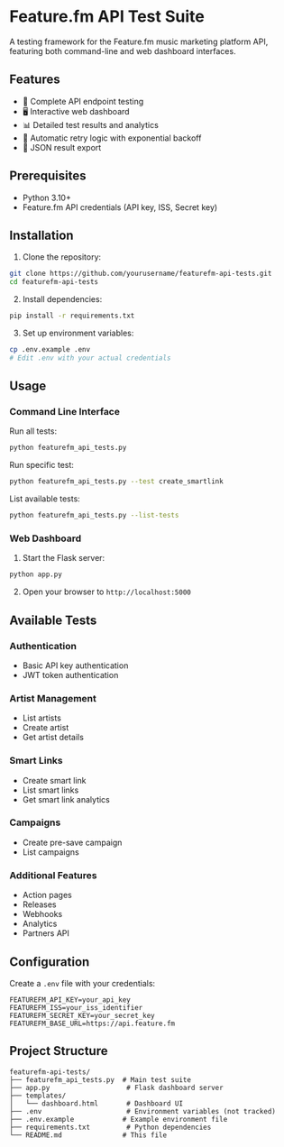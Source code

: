 # Feature.fm API Test Suite

A testing framework for the Feature.fm music marketing platform API, featuring both command-line and web dashboard interfaces.

## Features

- 🎵 Complete API endpoint testing
- 🖥️ Interactive web dashboard
- 📊 Detailed test results and analytics
- 🔄 Automatic retry logic with exponential backoff
- 📝 JSON result export

## Prerequisites

- Python 3.10+
- Feature.fm API credentials (API key, ISS, Secret key)

## Installation

1. Clone the repository:
```bash
git clone https://github.com/yourusername/featurefm-api-tests.git
cd featurefm-api-tests
```

2. Install dependencies:
```bash
pip install -r requirements.txt
```

3. Set up environment variables:
```bash
cp .env.example .env
# Edit .env with your actual credentials
```

## Usage

### Command Line Interface

Run all tests:
```bash
python featurefm_api_tests.py
```

Run specific test:
```bash
python featurefm_api_tests.py --test create_smartlink
```

List available tests:
```bash
python featurefm_api_tests.py --list-tests
```

### Web Dashboard

1. Start the Flask server:
```bash
python app.py
```

2. Open your browser to `http://localhost:5000`

## Available Tests

### Authentication
- Basic API key authentication
- JWT token authentication

### Artist Management
- List artists
- Create artist
- Get artist details

### Smart Links
- Create smart link
- List smart links
- Get smart link analytics

### Campaigns
- Create pre-save campaign
- List campaigns

### Additional Features
- Action pages
- Releases
- Webhooks
- Analytics
- Partners API

## Configuration

Create a `.env` file with your credentials:
```
FEATUREFM_API_KEY=your_api_key
FEATUREFM_ISS=your_iss_identifier
FEATUREFM_SECRET_KEY=your_secret_key
FEATUREFM_BASE_URL=https://api.feature.fm
```

## Project Structure

```
featurefm-api-tests/
├── featurefm_api_tests.py  # Main test suite
├── app.py                   # Flask dashboard server
├── templates/
│   └── dashboard.html       # Dashboard UI
├── .env                     # Environment variables (not tracked)
├── .env.example            # Example environment file
├── requirements.txt         # Python dependencies
└── README.md               # This file
```
